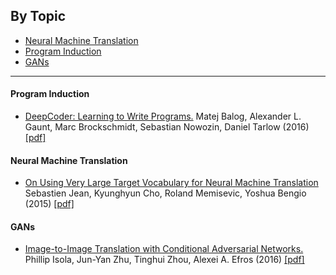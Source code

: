 ## By Topic

* [Neural Machine Translation](#neural-machine-translation)
* [Program Induction](#program-induction)
* [GANs](#gans)

---

#### Program Induction
* [DeepCoder: Learning to Write Programs.](https://github.com/suryabhupa/deeplearning-notes/blob/master/notes/DeepCoder.md) Matej Balog, Alexander L. Gaunt, Marc Brockschmidt, Sebastian Nowozin, Daniel Tarlow (2016) [[pdf]](https://arxiv.org/pdf/1611.01989v1.pdf)

#### Neural Machine Translation

* [On Using Very Large Target Vocabulary for Neural Machine Translation](https://github.com/suryabhupa/paper-notes/blob/master/notes/On%20Using%20Very%20Large%20Target%20Vocabulary%20for%20Neural%20Machine%20Translation.md) Sebastien Jean, Kyunghyun Cho, Roland Memisevic, Yoshua Bengio (2015) [[pdf]](https://arxiv.org/pdf/1412.2007v2.pdf)

#### GANs
* [Image-to-Image Translation with Conditional Adversarial Networks.](https://github.com/suryabhupa/paper-notes/blob/master/notes/Image-to-Image%20Translation%20with%20Conditional%20Adversarial%20Networks.md) Phillip Isola, Jun-Yan Zhu, Tinghui Zhou, Alexei A. Efros (2016) [[pdf]](https://arxiv.org/pdf/1611.07004.pdf)
